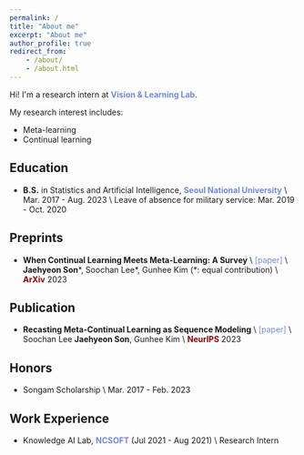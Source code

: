 ```yaml
---
permalink: /
title: "About me"
excerpt: "About me"
author_profile: true
redirect_from:
    - /about/
    - /about.html
---
```


Hi! I'm a research intern at <a href="https://vision.snu.ac.kr//" style="color: #7289da; text-decoration:none">**Vision & Learning Lab**</a>.

My research interest includes:

-   Meta-learning
-   Continual learning

## Education

-   **B.S.** in Statistics and Artificial Intelligence, <a href="https://en.snu.ac.kr/" style="color: #7289da; text-decoration: none;">**Seoul National University**</a> \\
    Mar. 2017 - Aug. 2023 \\
    Leave of absence for military service: Mar. 2019 - Oct. 2020

## Preprints

-   **When Continual Learning Meets Meta-Learning: A Survey** \\
    <a href="https://Sondroid.github.io" style="color: #7289da; text-decoration: none;">[paper]</a> \\
    <b>Jaehyeon Son</b>\*, Soochan Lee\*, Gunhee Kim (\*: equal contribution) \\
    <span style="color:darkred">**ArXiv**</span> 2023

## Publication

-   **Recasting Meta-Continual Learning as Sequence Modeling** \\
    <a href="https://Sondroid.github.io" style="color: #7289da; text-decoration: none;">[paper]</a> \\
    Soochan Lee <b>Jaehyeon Son</b>, Gunhee Kim \\
    <span style="color:darkred">**NeurIPS**</span> 2023

## Honors

-   Songam Scholarship \\
    Mar. 2017 - Feb. 2023

## Work Experience

-   Knowledge AI Lab, <a href="https://kr.ncsoft.com/en/" style="color: #7289da; text-decoration: none;">**NCSOFT**</a> (Jul 2021 - Aug 2021) \\
    Research Intern
